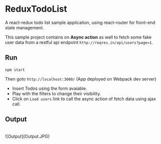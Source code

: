 # ReduxTodoList
A react-redux todo list sample application, using react-router for front-end state management.

This sample project contains on **Async action** as well to fetch some fake user data from a restful api endpoint `http://reqres.in/api/users?page=1`.

## Run

`npm start`

Then goto `http://localhost:3000/`  (App deployed on Webpack dev server)

 - Insert Todos using the form avaiable.
 - Play with the filters to change their visibility.
 - Click on `Load users` link to call the async action of fetch data using ajax call.

## Output
<br/>
![Output](Output.JPG)